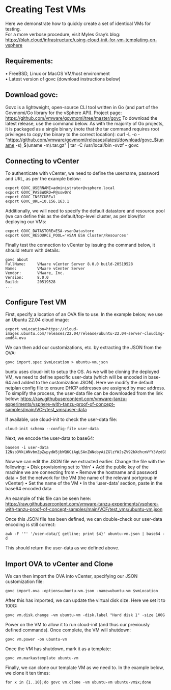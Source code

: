 # Creating Test VMs
Here we demonstrate how to quickly create a set of identical VMs for testing.<br>
For a more verbose procedure, visit Myles Gray’s blog: 
https://blah.cloud/infrastructure/using-cloud-init-for-vm-templating-on-vsphere

## Requirements:
•	FreeBSD, Linux or MacOS VM/host environment<br>
•	Latest version of govc (download instructions below)

## Download govc:
Govc is a lightweight, open-source CLI tool written in Go (and part of the Govmomi/Go library for the vSphere API). Project page: https://github.com/vmware/govmomi/tree/master/govc
To download the latest release, use the command below. As with the majority of Go projects, it is packaged as a single binary (note that the tar command requires root privileges to copy the binary to the correct location):
curl -L -o - "https://github.com/vmware/govmomi/releases/latest/download/govc_$(uname -s)_$(uname -m).tar.gz" | tar -C /usr/local/bin -xvzf - govc

## Connecting to vCenter
To authenticate with vCenter, we need to define the username, password and URL, as per the example below:
``` 
export GOVC_USERNAME=administrator@vsphere.local 
export GOVC_PASSWORD=P@ssw0rd
export GOVC_INSECURE=1
export GOVC_URL=10.156.163.1 
```

Additionally, we will need to specify the default datastore and resource pool (we can define this as the default/top-level cluster, as per blow)for deploying our VMs:
```
export GOVC_DATASTORE=ESA-vsanDatastore
export GOVC_RESOURCE_POOL='vSAN ESA Cluster/Resources'
```

Finally test the connection to vCenter by issuing the command below, it should return with details:
```
govc about
FullName:     VMware vCenter Server 8.0.0 build-20519528
Name:         VMware vCenter Server
Vendor:       VMware, Inc.
Version:      8.0.0
Build:        20519528
...
```


## Configure Test VM
First, specify a location of an OVA file to use. In the example below, we use an Ubuntu 22.04 cloud image:

`export vmLocation=https://cloud-images.ubuntu.com/releases/22.04/release/ubuntu-22.04-server-cloudimg-amd64.ova`


We can then add our customizations, etc. by extracting the JSON from the OVA:

`govc import.spec $vmLocation > ubuntu-vm.json`


buntu uses cloud-init to setup the OS. As we will be cloning the deployed VM, we need to define specific user-data (which will be encoded in base-64 and added to the customization JSON). Here we modify the default netplan config file to ensure DHCP addresses are assigned by mac address.
To simplify the process, the user-data file can be downloaded from the link below:
https://raw.githubusercontent.com/vmware-tanzu-experiments/vsphere-with-tanzu-proof-of-concept-samples/main/VCF/test_vms/user-data

If available, use cloud-init to check the user-data file:

`cloud-init schema --config-file user-data`


Next, we encode the user-data to base64:
```
base64 -i user-data
I2Nsb3VkLWNvbmZpZwpydW5jbWQ6CiAgLSAnZWNobyAiZGlzYWJsZV92bXdhcmVfY3VzdG9taXphdGlvbjogZmFsc2UiID4+IC9ldGMvY2xvdWQvY2xvdWQuY2ZnJwogIC0gZWNobyAtbiA+IC9ldGMvbWFjaGluZS1pZAogIC0gfAogICAgc2VkIC1pICcnIC1lICdzL21hdGNoLiovZGhjcC1pZGVudGlmaWVyOiBtYWMvZycgLWUgJy9tYWMvcScgL2V0Yy9uZXRwbGFuLzUwLWNsb3VkLWluaXQueWFtbApmaW5hbF9tZXNzYWdlOiAiVGhlIHN5c3RlbSBpcyBwcmVwcGVkLCBhZnRlciAkVVBUSU1FIHNlY29uZHMiCnBvd2VyX3N0YXRlOgogIHRpbWVvdXQ6IDMwCiAgbW9kZTogcG93ZXJvZmYK
```

Now we can edit the JSON file we extracted earlier. Change the file with the following:
•	Disk provisioning set to ‘thin’
•	Add the public key of the machine we are connecting from
•	Remove the hostname and password data
•	Set the network for the VM (the name of the relevant portgroup in vCenter)
•	Set the name of the VM
•	In the ‘user-data’ section, paste in the  base64 encoded data

An example of this file can be seen here:
https://raw.githubusercontent.com/vmware-tanzu-experiments/vsphere-with-tanzu-proof-of-concept-samples/main/VCF/test_vms/ubuntu-vm.json


Once this JSON file has been defined, we can double-check our user-data encoding is still correct:

`awk -F '"' '/user-data/{ getline; print $4}' ubuntu-vm.json | base64 -d`


This should return the user-data as we defined above.

## Import OVA to vCenter and Clone
We can then import the OVA into vCenter, specifying our JSON customization file:

`govc import.ova -options=ubuntu-vm.json -name=ubuntu-vm $vmLocation`


After this has imported, we can update the virtual disk size. Here we set it to 100G:

`govc vm.disk.change -vm ubuntu-vm -disk.label "Hard disk 1" -size 100G`


Power on the VM to allow it to run cloud-init (and thus our previously defined commands). Once complete, the VM will shutdown:

`govc vm.power -on ubuntu-vm`


Once the VM has shutdown, mark it as a template:

`govc vm.markastemplate ubuntu-vm`


Finally, we can clone our template VM as we need to. In the example below, we clone it ten times:

`for x in {1..10};do govc vm.clone -vm ubuntu-vm ubuntu-vm$x;done`

